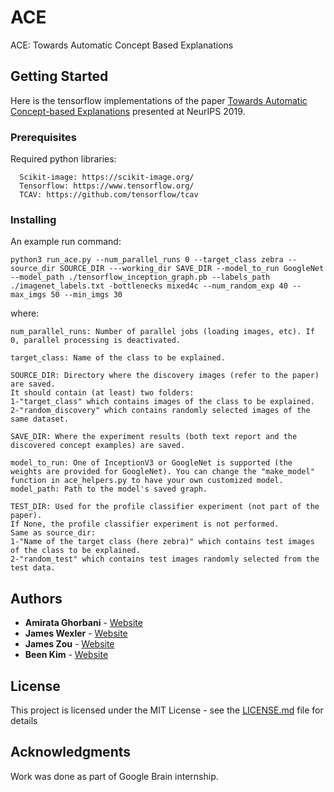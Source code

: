 # ACE

ACE: Towards Automatic Concept Based Explanations

## Getting Started
Here is the tensorflow implementations of the paper [Towards Automatic Concept-based Explanations](https://arxiv.org/abs/1902.03129) presented at NeurIPS 2019.

### Prerequisites

Required python libraries:

```
  Scikit-image: https://scikit-image.org/
  Tensorflow: https://www.tensorflow.org/
  TCAV: https://github.com/tensorflow/tcav
```

### Installing

An example run command:

```
python3 run_ace.py --num_parallel_runs 0 --target_class zebra --source_dir SOURCE_DIR ---working_dir SAVE_DIR --model_to_run GoogleNet --model_path ./tensorflow_inception_graph.pb --labels_path ./imagenet_labels.txt -bottlenecks mixed4c --num_random_exp 40 --max_imgs 50 --min_imgs 30
```

where:
```
num_parallel_runs: Number of parallel jobs (loading images, etc). If 0, parallel processing is deactivated.
```

```
target_class: Name of the class to be explained.
```

```
SOURCE_DIR: Directory where the discovery images (refer to the paper) are saved. 
It should contain (at least) two folders: 
1-"target_class" which contains images of the class to be explained. 
2-"random_discovery" which contains randomly selected images of the same dataset.
```

```
SAVE_DIR: Where the experiment results (both text report and the discovered concept examples) are saved.
```

```
model_to_run: One of InceptionV3 or GoogleNet is supported (the weights are provided for GoogleNet). You can change the "make_model" function in ace_helpers.py to have your own customized model.
model_path: Path to the model's saved graph.
```

```
TEST_DIR: Used for the profile classifier experiment (not part of the paper).
If None, the profile classifier experiment is not performed.
Same as source_dir:
1-"Name of the target class (here zebra)" which contains test images of the class to be explained. 
2-"random_test" which contains test images randomly selected from the test data.
```

## Authors

* **Amirata Ghorbani** - [Website](http://web.stanford.edu/~amiratag)
* **James Wexler** - [Website](https://ai.google/research/people/105507/)
* **James Zou** - [Website](https://sites.google.com/site/jamesyzou/)
* **Been Kim** - [Website](https://beenkim.github.io/)


## License

This project is licensed under the MIT License - see the [LICENSE.md](LICENSE.md) file for details

## Acknowledgments

Work was done as part of Google Brain internship.

